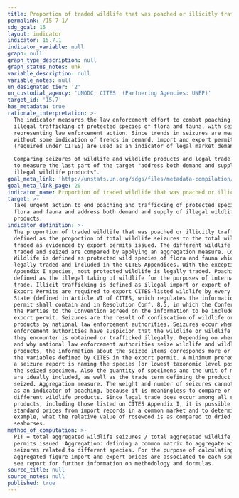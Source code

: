 ```yaml
---
title: Proportion of traded wildlife that was poached or illicitly trafficked
permalink: /15-7-1/
sdg_goal: 15
layout: indicator
indicator: 15.7.1
indicator_variable: null
graph: null
graph_type_description: null
graph_status_notes: unk
variable_description: null
variable_notes: null
un_designated_tier: '2'
un_custodial_agency: 'UNODC; CITES  (Partnering Agencies: UNEP)'
target_id: '15.7'
has_metadata: true
rationale_interpretation: >-
  The indicator measures the law enforcement effort to combat poaching and
  illegal trafficking of protected species of flora and fauna, with seizures
  representing law enforcement action. Since trends in seizures are meaningless
  without some indication of trends in demand, import and export permits issued
  (required under CITES) are used as an indicator of legal market demand. 

  Comparing seizures of wildlife and wildlife products and legal trade intends
  to measure the last part of the target "address both demand and supply of
  illegal wildlife products".
goal_meta_link: 'http://unstats.un.org/sdgs/files/metadata-compilation/Metadata-Goal-15.pdf'
goal_meta_link_page: 20
indicator_name: Proportion of traded wildlife that was poached or illicitly trafficked
target: >-
  Take urgent action to end poaching and trafficking of protected species of
  flora and fauna and address both demand and supply of illegal wildlife
  products.
indicator_definition: >-
  The proportion of traded wildlife that was poached or illicitly trafficked is
  defined as the proportion of total wildlife seizures to the total wildlife
  traded as evidenced by export permits issued. The different wildlife products
  traded and seized are compared by applying an aggregation measure. Concepts:
  Wildlife is defined as protected wild species of flora and fauna which are
  legally traded and included in the CITES Appendices. With the exception of
  Appendix I species, most protected wildlife is legally traded. Poaching is
  defined as the illegal taking of wildlife for the purposes of international
  trade. Illicit trafficking is defined as illegal import or export of wildlife.
  Export Permits are required to export CITES-listed wildlife by every Member
  State (defined in Article VI of CITES, which regulates the information export
  permit shall contain and in Resolution Conf. 8.5, in which the Conference of
  the Parties to the Convention agreed on the information to be included in an
  export permit. Seizures are the result of confiscation of wildlife or wildlife
  products by national law enforcement authorities. Seizures occur when law
  enforcement authorities have suspicion that the wildlife or wildlife product
  they encounter is obtained or trafficked illegally. Depending on where, when
  and why national law enforcement authorities seize wildlife and wildlife
  products, the information about the seized items corresponds more or less to
  the variables defined by CITES in the export permit. A minimum prerequisite of
  a seizure report is naming the species (or lowest taxonomic level possible) of
  the seized specimen. Also the quantity of specimens and the unit of measure
  are ideally included, as well as the trade term defining the product that is
  seized. Aggregation measure. The weight and number of seizures cannot be used
  as an indicator of poaching, because it is meaningless to compare or add the
  different wildlife products. Since legal trade does occur among all species
  products, including those listed on CITES Appendix I, it is possible to derive
  standard prices from import records in a common market and to determine, for
  example, what the relative value of rosewood is as compared to dried
  seahorses.
method_of_computation: >-
  PIT = total aggregated wildlife seizures / total aggregated wildlife export
  permits issued  Aggregation: defining a common matrix to aggregate wildlife
  seizures related to different species. For the purpose of calculating an
  aggregated figure import and expert prices are associated to each species. 
  see report for further information on methodology and formulas.
source_title: null
source_notes: null
published: true
---
```


